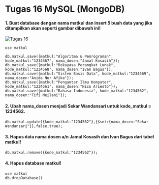 # Tugas 16 MySQL (MongoDB)

#### 1. Buat database dengan nama matkul dan insert 5 buah data yang jika ditampilkan akan seperti gambar dibawah ini!
![Tugas 16](https://lh3.googleusercontent.com/NfnNwzIourBSUDOBJTtS2A4WToSp8dY3ooHQOevXPsccslT9YEY6N5SOpg5mqkYv-z71oADv8peyI8QL0LloLJ_OncVBY16-noYQMxYr34AlzC27PhZ9T32bw5dH3P-A41YAG0gQ)
```
use matkul

db.matkul.save({matkul:"Algoritma & Pemrograman", kode_matkul:"1234567", nama_dosen:"Jamal Kosasih"});
db.matkul.save({matkul:"Rekayasa Perangkat Lunak", kode_matkul:"1234568", nama_dosen:"Ivan Bagus"});
db.matkul.save({matkul:"Sistem Basis Data", kode_matkul:"1234569", nama_dosen:"Anida Nur Afika"});
db.matkul.save({matkul:"Pengantar Ilmu Komputer", kode_matkul:"1234561", nama_dosen:"Nico Ariesto"});
db.matkul.save({matkul:"Bahasa Indonesia", kode_matkul:"1234562", nama_dosen:"Fifi Meilani"});
```

#### 2. Ubah nama_dosen menjadi Sekar Wandansari untuk kode_matkul = 1234562.
```
db.matkul.update({kode_matkul:"1234562"},{$set:{nama_dosen:"Sekar Wandansari"}},false,true);
```

#### 3. Hapus data nama dosen a/n Jamal Kosasih dan Ivan Bagus dari tabel matkul!
```
db.matkul.remove({kode_matkul:"1234562"});
```

#### 4. Hapus database matkul!
```
use matkul
db.dropDatabase()
```
